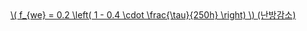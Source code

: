 <a href="/eco2_guide_center/1.%20ECO2%20Logic%20Guide/Hee1_Equation_List.html" class="equation-link" target="_blank" rel="noopener noreferrer">
  \( f_{we} = 0.2 \left( 1 - 0.4 \cdot \frac{\tau}{250h} \right) \)  <span class="note">(난방감소)</span>
</a>
